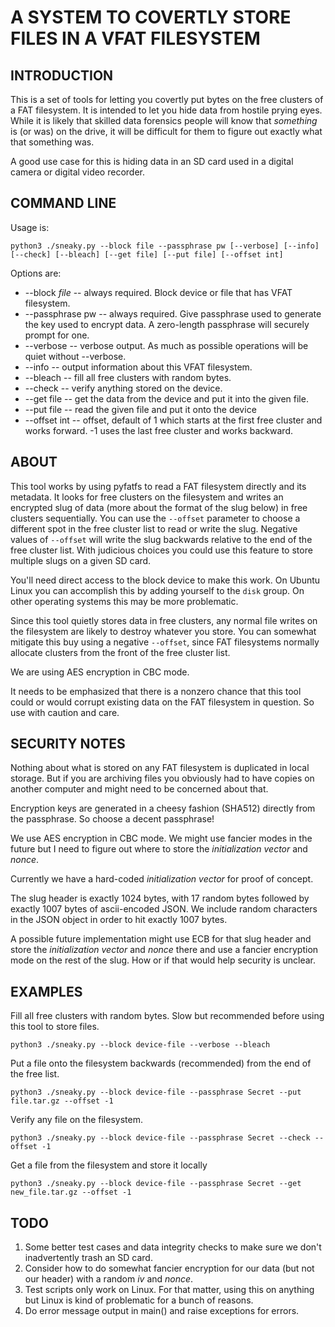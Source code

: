 # A SYSTEM TO COVERTLY STORE FILES IN A VFAT FILESYSTEM

## INTRODUCTION

This is a set of tools for letting you covertly put bytes on the free clusters of a FAT filesystem.
It is intended to let you hide data from hostile prying eyes.  While it is likely that skilled
data forensics people will know that *something* is (or was) on the drive, it will be difficult
for them to figure out exactly what that something was.

A good use case for this is hiding data in an SD card used in a digital camera or digital video recorder.

## COMMAND LINE

Usage is:

    python3 ./sneaky.py --block file --passphrase pw [--verbose] [--info] [--check] [--bleach] [--get file] [--put file] [--offset int] 

Options are:

* --block *file* -- always required.  Block device or file that has VFAT filesystem.
* --passphrase pw -- always required.  Give passphrase used to generate the key used to encrypt data. A zero-length passphrase will securely prompt for one.
* --verbose -- verbose output.  As much as possible operations will be quiet without --verbose.
* --info -- output information about this VFAT filesystem.
* --bleach -- fill all free clusters with random bytes.
* --check -- verify anything stored on the device.
* --get file -- get the data from the device and put it into the given file.
* --put file -- read the given file and put it onto the device
* --offset int -- offset, default of 1 which starts at the first free cluster and works forward.  -1 uses the last free cluster and works backward.

## ABOUT

This tool works by using pyfatfs to read a FAT filesystem directly and its metadata.  It looks for free clusters
on the filesystem and writes an encrypted slug of data (more about the format of the slug below) in free clusters
sequentially.  You can use the `--offset` parameter to choose a different spot in the free cluster list to read or
write the slug.  Negative values of `--offset` will write the slug backwards relative to the end of the free cluster
list.  With judicious choices you could use this feature to store multiple slugs on a given SD card.

You'll need direct access to the block device to make this work.  On Ubuntu Linux you can accomplish this by adding
yourself to the `disk` group.  On other operating systems this may be more problematic.

Since this tool quietly stores data in free clusters, any normal file writes on the filesystem are likely to destroy
whatever you store.  You can somewhat mitigate this buy using a negative `--offset`, since FAT filesystems normally
allocate clusters from the front of the free cluster list.

We are using AES encryption in CBC mode.

It needs to be emphasized that there is a nonzero chance that this tool could or would corrupt existing data on
the FAT filesystem in question.  So use with caution and care.

## SECURITY NOTES

Nothing about what is stored on any FAT filesystem is duplicated in local storage.  But if you are archiving files
you obviously had to have copies on another computer and might need to be concerned about that.

Encryption keys are generated in a cheesy fashion (SHA512) directly from the passphrase.  So choose a decent passphrase!

We use AES encryption in CBC mode.  We might use fancier modes in the future but I need to figure out where to store the
*initialization vector* and *nonce*.

Currently we have a hard-coded *initialization vector* for proof of concept.

The slug header is exactly 1024 bytes, with 17 random bytes followed by exactly 1007 bytes of ascii-encoded JSON.
We include random characters in the JSON object in order to hit exactly 1007 bytes.

A possible future implementation might use ECB for that slug header and store the *initialization vector* and *nonce*
there and use a fancier encryption mode on the rest of the slug.  How or if that would help security is unclear.

## EXAMPLES

Fill all free clusters with random bytes.  Slow but recommended before using this tool to store files.

```aiignore
python3 ./sneaky.py --block device-file --verbose --bleach
```

Put a file onto the filesystem backwards (recommended) from the end of the free list.
```aiignore
python3 ./sneaky.py --block device-file --passphrase Secret --put file.tar.gz --offset -1
```

Verify any file on the filesystem.
```aiignore
python3 ./sneaky.py --block device-file --passphrase Secret --check --offset -1
```

Get a file from the filesystem and store it locally
```aiignore
python3 ./sneaky.py --block device-file --passphrase Secret --get new_file.tar.gz --offset -1
```

## TODO

1. Some better test cases and data integrity checks to make sure we don't inadvertently trash an SD card.
2. Consider how to do somewhat fancier encryption for our data (but not our header) with a random *iv* and *nonce*.
3. Test scripts only work on Linux.  For that matter, using this on anything but Linux is kind of problematic for a bunch of reasons.
4. Do error message output in main() and raise exceptions for errors.

